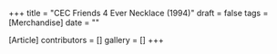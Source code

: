 +++
title = "CEC Friends 4 Ever Necklace (1994)"
draft = false
tags = [Merchandise]
date = ""

[Article]
contributors = []
gallery = []
+++